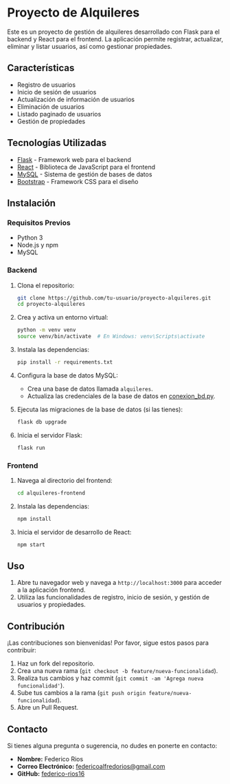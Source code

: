 # Proyecto de Alquileres

Este es un proyecto de gestión de alquileres desarrollado con Flask para el backend y React para el frontend. La aplicación permite registrar, actualizar, eliminar y listar usuarios, así como gestionar propiedades.

## Características

- Registro de usuarios
- Inicio de sesión de usuarios
- Actualización de información de usuarios
- Eliminación de usuarios
- Listado paginado de usuarios
- Gestión de propiedades

## Tecnologías Utilizadas

- [Flask](https://flask.palletsprojects.com/) - Framework web para el backend
- [React](https://reactjs.org/) - Biblioteca de JavaScript para el frontend
- [MySQL](https://www.mysql.com/) - Sistema de gestión de bases de datos
- [Bootstrap](https://getbootstrap.com/) - Framework CSS para el diseño

## Instalación

### Requisitos Previos

- Python 3
- Node.js y npm
- MySQL

### Backend

1. Clona el repositorio:
    ```bash
    git clone https://github.com/tu-usuario/proyecto-alquileres.git
    cd proyecto-alquileres
    ```

2. Crea y activa un entorno virtual:
    ```bash
    python -m venv venv
    source venv/bin/activate  # En Windows: venv\Scripts\activate
    ```

3. Instala las dependencias:
    ```bash
    pip install -r requirements.txt
    ```

4. Configura la base de datos MySQL:
    - Crea una base de datos llamada `alquileres`.
    - Actualiza las credenciales de la base de datos en [conexion_bd.py](http://_vscodecontentref_/0).

5. Ejecuta las migraciones de la base de datos (si las tienes):
    ```bash
    flask db upgrade
    ```

6. Inicia el servidor Flask:
    ```bash
    flask run
    ```

### Frontend

1. Navega al directorio del frontend:
    ```bash
    cd alquileres-frontend
    ```

2. Instala las dependencias:
    ```bash
    npm install
    ```

3. Inicia el servidor de desarrollo de React:
    ```bash
    npm start
    ```

## Uso

1. Abre tu navegador web y navega a `http://localhost:3000` para acceder a la aplicación frontend.
2. Utiliza las funcionalidades de registro, inicio de sesión, y gestión de usuarios y propiedades.

## Contribución

¡Las contribuciones son bienvenidas! Por favor, sigue estos pasos para contribuir:

1. Haz un fork del repositorio.
2. Crea una nueva rama (`git checkout -b feature/nueva-funcionalidad`).
3. Realiza tus cambios y haz commit (`git commit -am 'Agrega nueva funcionalidad'`).
4. Sube tus cambios a la rama (`git push origin feature/nueva-funcionalidad`).
5. Abre un Pull Request.


## Contacto

Si tienes alguna pregunta o sugerencia, no dudes en ponerte en contacto:

- **Nombre:** Federico Rios
- **Correo Electrónico:** federicoalfredorios@gmail.com
- **GitHub:** [federico-rios16](https://github.com/federico-rios16)

